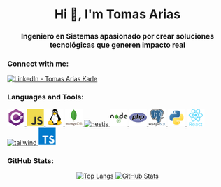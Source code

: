 <h1 align="center">Hi 👋, I'm Tomas Arias</h1>
<h3 align="center">
    Ingeniero en Sistemas apasionado por crear soluciones tecnológicas que generen impacto real
</h3>

<h3 align="left">Connect with me:</h3>
<div align="left">
    <a href="https://linkedin.com/in/tomas-arias-karle-501052321/" target="_blank">
        <img src="https://raw.githubusercontent.com/maurodesouza/profile-readme-generator/master/src/assets/icons/social/linkedin/default.svg" alt="LinkedIn - Tomas Arias Karle" height="30" width="40" />
    </a>
</div>

<h3 align="left">Languages and Tools:</h3>
<div align="left">
    <a href="https://www.w3schools.com/cs/" target="_blank" rel="noreferrer">
        <img src="https://raw.githubusercontent.com/devicons/devicon/master/icons/csharp/csharp-original.svg" alt="csharp" width="40" height="40" />
    </a>
    <a href="https://developer.mozilla.org/en-US/docs/Web/JavaScript" target="_blank" rel="noreferrer">
        <img src="https://raw.githubusercontent.com/devicons/devicon/master/icons/javascript/javascript-original.svg" alt="javascript" width="40" height="40" />
    </a>
    <a href="https://www.linux.org/" target="_blank" rel="noreferrer">
        <img src="https://raw.githubusercontent.com/devicons/devicon/master/icons/linux/linux-original.svg" alt="linux" width="40" height="40" />
    </a>
    <a href="https://www.mongodb.com/" target="_blank" rel="noreferrer">
        <img src="https://raw.githubusercontent.com/devicons/devicon/master/icons/mongodb/mongodb-original-wordmark.svg" alt="mongodb" width="40" height="40" />
    </a>
    <a href="https://nestjs.com/" target="_blank" rel="noreferrer">
        <img src="https://devicon-website.vercel.app/api/nestjs/plain.svg" alt="nestjs" width="40" height="40" />
    </a>
    <a href="https://nodejs.org" target="_blank" rel="noreferrer">
        <img src="https://raw.githubusercontent.com/devicons/devicon/master/icons/nodejs/nodejs-original-wordmark.svg" alt="nodejs" width="40" height="40" />
    </a>
    <a href="https://www.php.net" target="_blank" rel="noreferrer">
        <img src="https://raw.githubusercontent.com/devicons/devicon/master/icons/php/php-original.svg" alt="php" width="40" height="40" />
    </a>
    <a href="https://www.postgresql.org" target="_blank" rel="noreferrer">
        <img src="https://raw.githubusercontent.com/devicons/devicon/master/icons/postgresql/postgresql-original-wordmark.svg" alt="postgresql" width="40" height="40" />
    </a>
    <a href="https://www.python.org" target="_blank" rel="noreferrer">
        <img src="https://raw.githubusercontent.com/devicons/devicon/master/icons/python/python-original.svg" alt="python" width="40" height="40" />
    </a>
    <a href="https://reactjs.org/" target="_blank" rel="noreferrer">
        <img src="https://raw.githubusercontent.com/devicons/devicon/master/icons/react/react-original-wordmark.svg" alt="react" width="40" height="40" />
    </a>
    <a href="https://tailwindcss.com/" target="_blank" rel="noreferrer">
        <img src="https://www.vectorlogo.zone/logos/tailwindcss/tailwindcss-icon.svg" alt="tailwind" width="40" height="40" />
    </a>
    <a href="https://www.typescriptlang.org/" target="_blank" rel="noreferrer">
        <img src="https://raw.githubusercontent.com/devicons/devicon/master/icons/typescript/typescript-original.svg" alt="typescript" width="40" height="40" />
    </a>
</div>

### GitHub Stats:
<p align="center">
  <a href="https://github.com/t-arias">
    <img src="https://github-readme-stats.vercel.app/api/top-langs/?username=t-arias&layout=compact&card_width=320&theme=nord&hide_border=false" alt="Top Langs" height="150"/>
  </a>
  <a href="https://github.com/t-arias">
    <img src="https://github-readme-stats.vercel.app/api?username=t-arias&show_icons=true&locale=en&theme=nord&hide_border=false" alt="GitHub Stats" height="150"/>
  </a>
</p>
